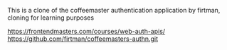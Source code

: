 This is a clone of the coffeemaster authentication application by firtman, cloning for learning purposes

https://frontendmasters.com/courses/web-auth-apis/
https://github.com/firtman/coffeemasters-authn.git